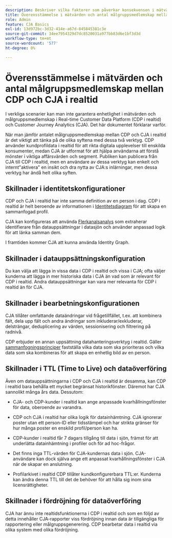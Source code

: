 ```yaml
---
description: Beskriver vilka faktorer som påverkar konsekvensen i mätvärden och antalet målgruppsmedlemskap mellan Real-time Customer Data Platform (CDP i realtid) och CJA.
title: Överensstämmelse i mätvärden och antal målgruppsmedlemskap mellan CDP och CJA i realtid
role: Admin
feature: CJA Basics
exl-id: 13d972bc-3d32-414e-a67d-845845381c3e
source-git-commit: 34ee7954329d7dc8520031a977bb83d6e1bf3d3d
workflow-type: tm+mt
source-wordcount: '577'
ht-degree: 0%

---
```



# Överensstämmelse i mätvärden och antal målgruppsmedlemskap mellan CDP och CJA i realtid

I verkliga scenarier kan man inte garantera enhetlighet i mätvärden och målgruppsmedlemskap i Real-time Customer Data Platform (CDP i realtid) och Customer Journey Analytics (CJA). Det här dokumentet förklarar varför.

När man jämför antalet målgruppsmedlemskap mellan CDP och CJA i realtid är det viktigt att tänka på de olika syftena med dessa två verktyg. CDP använder kundprofildata i realtid för att rikta digitala upplevelser till enskilda konsumenter, medan CJA är utformat för att hjälpa användarna att förstå mönster i viktiga affärsvärden och segment. Publiken kan publicera från CJA till CDP i realtid, men en användare av dessa verktyg kan enkelt och internt&quot;aktivera&quot; en insikt och dra nytta av CJA:s inlärningar, men dessa verktyg har ändå helt olika syften.

## Skillnader i identitetskonfigurationer

CDP och CJA i realtid har inte samma definition av en person i dag. CDP i realtid är helt beroende av informationen i [Identitetsdiagram](https://experienceleague.adobe.com/docs/platform-learn/tutorials/identities/understanding-identity-and-identity-graphs.html?lang=en) för att skapa en sammanfogad profil.

CJA kan konfigureras att använda [Flerkanalsanalys](/help/cca/overview.md) som extraherar identifierare från datauppsättningar i datasjön och använder anpassad logik för att länka samman dem.

I framtiden kommer CJA att kunna använda Identity Graph.

## Skillnader i datauppsättningskonfiguration

Du kan välja att lägga in vissa data i CDP i realtid och vissa i CJA; ofta väljer kunderna att lägga in mer historiska data i CJA än vad som är relevant för CDP i realtid. Andra datauppsättningar kan vara mer relevanta för CDP i realtid än för CJA.

## Skillnader i bearbetningskonfigurationen

CJA tillåter omfattande dataändringar vid frågetillfället, t.ex. att kombinera fält, dela upp fält och andra ändringar som inkluderar/exkluderar, delsträngar, deduplicering av värden, sessionisering och filtrering på radnivå.

CDP erbjuder en annan uppsättning datahanteringsverktyg i realtid. Gäller [sammanfogningsprinciper](https://experienceleague.adobe.com/docs/experience-platform/profile/merge-policies/overview.html?lang=en) fastställa vilka data som ska prioriteras och vilka data som ska kombineras för att skapa en enhetlig bild av en person.

## Skillnader i TTL (Time to Live) och dataöverföring

Även om datauppsättningarna i CDP och CJA i realtid är desamma, kan CDP i realtid bara behålla ett mycket begränsat historikfönster. Däremot har CJA sannolikt många års data. Dessutom:

* CJA- och CDP-kunder i realtid kan ange anpassade kvarhållningsfönster för data, oberoende av varandra.

* CDP och CJA i realtid har olika logik för datainhämtning. CJA ignorerar poster utan ett person-ID eller tidsstämpel och har strikta gränser för hur många poster en enskild profil/person kan ha.

* CDP-kunder i realtid får 7 dagars tillgång till data i sjön, främst för att underlätta datainhämtning i profiler och för ad hoc-frågor.

* Det finns inga TTL-värden för CJA-kundernas data i sjön. CJA-användare kan dock själva ange ett anpassat kvarhållningsfönster i CJA när de skapar en anslutning.

* Profilarkivet i realtid CDP tillåter kundkonfigurerbara TTL:er. Kunderna kan ändra denna TTL till det de behöver för att hålla sig inom sina licensrättigheter.

## Skillnader i fördröjning för dataöverföring

CJA har ännu inte realtidsfunktionerna i CDP i realtid och som en följd av detta innehåller CJA-rapporter viss fördröjning innan data är tillgängliga för rapportering eller målgruppsgenerering. CDP bearbetar data i realtid via olika system med olika fördröjning.
